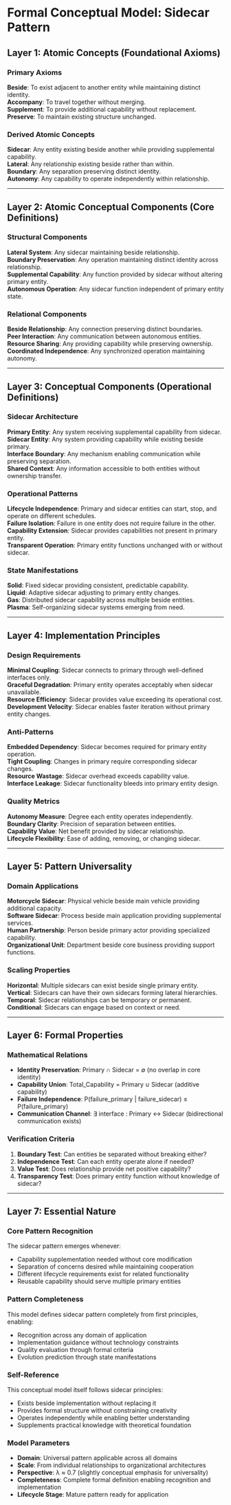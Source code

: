 # Formal Conceptual Model: Sidecar Pattern

## Layer 1: Atomic Concepts (Foundational Axioms)

### Primary Axioms
**Beside**: To exist adjacent to another entity while maintaining distinct identity.  
**Accompany**: To travel together without merging.  
**Supplement**: To provide additional capability without replacement.  
**Preserve**: To maintain existing structure unchanged.

### Derived Atomic Concepts
**Sidecar**: Any entity existing beside another while providing supplemental capability.  
**Lateral**: Any relationship existing beside rather than within.  
**Boundary**: Any separation preserving distinct identity.  
**Autonomy**: Any capability to operate independently within relationship.

---

## Layer 2: Atomic Conceptual Components (Core Definitions)

### Structural Components
**Lateral System**: Any sidecar maintaining beside relationship.  
**Boundary Preservation**: Any operation maintaining distinct identity across relationship.  
**Supplemental Capability**: Any function provided by sidecar without altering primary entity.  
**Autonomous Operation**: Any sidecar function independent of primary entity state.

### Relational Components
**Beside Relationship**: Any connection preserving distinct boundaries.  
**Peer Interaction**: Any communication between autonomous entities.  
**Resource Sharing**: Any providing capability while preserving ownership.  
**Coordinated Independence**: Any synchronized operation maintaining autonomy.

---

## Layer 3: Conceptual Components (Operational Definitions)

### Sidecar Architecture
**Primary Entity**: Any system receiving supplemental capability from sidecar.  
**Sidecar Entity**: Any system providing capability while existing beside primary.  
**Interface Boundary**: Any mechanism enabling communication while preserving separation.  
**Shared Context**: Any information accessible to both entities without ownership transfer.

### Operational Patterns
**Lifecycle Independence**: Primary and sidecar entities can start, stop, and operate on different schedules.  
**Failure Isolation**: Failure in one entity does not require failure in the other.  
**Capability Extension**: Sidecar provides capabilities not present in primary entity.  
**Transparent Operation**: Primary entity functions unchanged with or without sidecar.

### State Manifestations
**Solid**: Fixed sidecar providing consistent, predictable capability.  
**Liquid**: Adaptive sidecar adjusting to primary entity changes.  
**Gas**: Distributed sidecar capability across multiple beside entities.  
**Plasma**: Self-organizing sidecar systems emerging from need.

---

## Layer 4: Implementation Principles

### Design Requirements
**Minimal Coupling**: Sidecar connects to primary through well-defined interfaces only.  
**Graceful Degradation**: Primary entity operates acceptably when sidecar unavailable.  
**Resource Efficiency**: Sidecar provides value exceeding its operational cost.  
**Development Velocity**: Sidecar enables faster iteration without primary entity changes.

### Anti-Patterns
**Embedded Dependency**: Sidecar becomes required for primary entity operation.  
**Tight Coupling**: Changes in primary require corresponding sidecar changes.  
**Resource Wastage**: Sidecar overhead exceeds capability value.  
**Interface Leakage**: Sidecar functionality bleeds into primary entity design.

### Quality Metrics
**Autonomy Measure**: Degree each entity operates independently.  
**Boundary Clarity**: Precision of separation between entities.  
**Capability Value**: Net benefit provided by sidecar relationship.  
**Lifecycle Flexibility**: Ease of adding, removing, or changing sidecar.

---

## Layer 5: Pattern Universality

### Domain Applications
**Motorcycle Sidecar**: Physical vehicle beside main vehicle providing additional capacity.  
**Software Sidecar**: Process beside main application providing supplemental services.  
**Human Partnership**: Person beside primary actor providing specialized capability.  
**Organizational Unit**: Department beside core business providing support functions.

### Scaling Properties
**Horizontal**: Multiple sidecars can exist beside single primary entity.  
**Vertical**: Sidecars can have their own sidecars forming lateral hierarchies.  
**Temporal**: Sidecar relationships can be temporary or permanent.  
**Conditional**: Sidecars can engage based on context or need.

---

## Layer 6: Formal Properties

### Mathematical Relations
- **Identity Preservation**: Primary ∩ Sidecar = ∅ (no overlap in core identity)
- **Capability Union**: Total_Capability = Primary ∪ Sidecar (additive capability)
- **Failure Independence**: P(failure_primary | failure_sidecar) ≤ P(failure_primary)
- **Communication Channel**: ∃ interface : Primary ↔ Sidecar (bidirectional communication exists)

### Verification Criteria
1. **Boundary Test**: Can entities be separated without breaking either?
2. **Independence Test**: Can each entity operate alone if needed?
3. **Value Test**: Does relationship provide net positive capability?
4. **Transparency Test**: Does primary entity function without knowledge of sidecar?

---

## Layer 7: Essential Nature

### Core Pattern Recognition
The sidecar pattern emerges whenever:
- Capability supplementation needed without core modification
- Separation of concerns desired while maintaining cooperation
- Different lifecycle requirements exist for related functionality
- Reusable capability should serve multiple primary entities

### Pattern Completeness
This model defines sidecar pattern completely from first principles, enabling:
- Recognition across any domain of application
- Implementation guidance without technology constraints
- Quality evaluation through formal criteria
- Evolution prediction through state manifestations

### Self-Reference
This conceptual model itself follows sidecar principles:
- Exists beside implementation without replacing it
- Provides formal structure without constraining creativity
- Operates independently while enabling better understanding
- Supplements practical knowledge with theoretical foundation

### Model Parameters
- **Domain**: Universal pattern applicable across all domains
- **Scale**: From individual relationships to organizational architectures
- **Perspective**: λ ≈ 0.7 (slightly conceptual emphasis for universality)
- **Completeness**: Complete formal definition enabling recognition and implementation
- **Lifecycle Stage**: Mature pattern ready for application